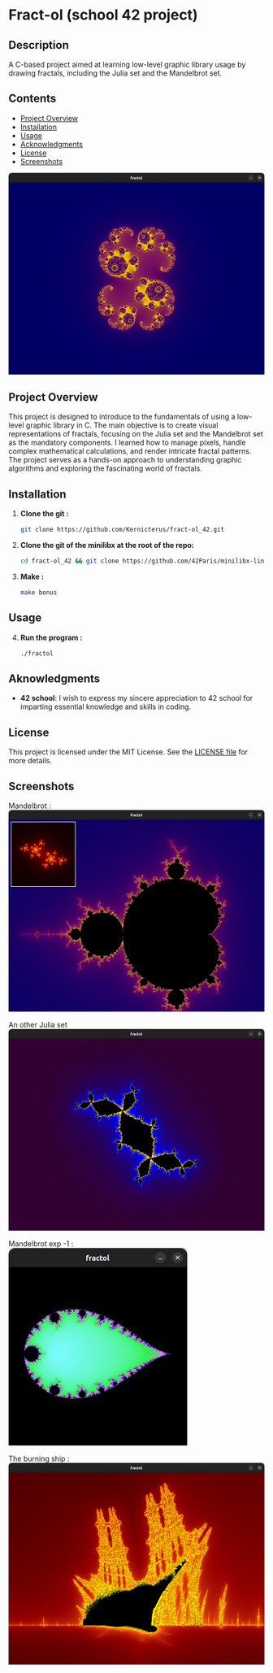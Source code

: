 # Fract-ol (school 42 project)

## Description
A C-based project aimed at learning low-level graphic library usage by drawing fractals, including the Julia set and the Mandelbrot set.

## Contents

- [Project Overview](#project-overview)
- [Installation](#installation)
- [Usage](#usage)
- [Acknowledgments](#acknowledgments)
- [License](#license)
- [Screenshots](#screenshots)

![A Julia representation](screenshots/screenshot3.png)

## Project Overview
This project is designed to introduce to the fundamentals of using a low-level graphic library in C. The main objective is to create visual representations of fractals, focusing on the Julia set and the Mandelbrot set as the mandatory components. I learned how to manage pixels, handle complex mathematical calculations, and render intricate fractal patterns. The project serves as a hands-on approach to understanding graphic algorithms and exploring the fascinating world of fractals.

## Installation

1. **Clone the git :**
   ```bash
   git clone https://github.com/Kernicterus/fract-ol_42.git
   ```

2. **Clone the git of the minilibx at the root of the repo:**
   ```bash
   cd fract-ol_42 && git clone https://github.com/42Paris/minilibx-linux.git
   ```

3. **Make :**
   ```bash
   make bonus
   ```

## Usage

4. **Run the program :**
   ```bash
   ./fractol
   ```

## Aknowledgments
- **42 school**: I wish to express my sincere appreciation to 42 school for imparting essential knowledge and skills in coding. 

## License
This project is licensed under the MIT License. See the [LICENSE file](LICENSE.md) for more details.

## Screenshots
Mandelbrot :  
![mandelbrot](screenshots/screenshot1.png)

An other Julia set  
![Douady rabbit](screenshots/screenshot2.png)

Mandelbrot exp -1 :  
![Mandelbrot leaf](screenshots/screenshot4.png)

The burning ship :  
![Burning ship](screenshots/screenshot5.png)
